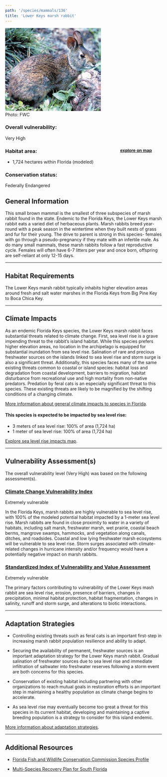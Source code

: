 ```yaml
---
path: '/species/mammals/136'
title: 'Lower Keys marsh rabbit'
---
```


<content-header icon="small_mammals" title="Lower Keys marsh rabbit" subtitle="Sylvilagus palustris hefneri">
</content-header>

<div id="TopSection">

<div class="header-photo"><img src="136.jpg" alt="Photo for 136"/>
<figcaption>Photo: FWC</figcaption></div>

<div>

### Overall vulnerability:

<div class="vulnerability vulnerability-extreme">Very High</div>

<h3>Habitat area: 
<a href="/species/mammals/136/map" style="float:right;font-size:smaller;margin-right: 2rem;">
<fa-icon name="map"></fa-icon>
explore on map
</a>
</h3>

-   1,724 hectares within Florida (modeled)


### Conservation status:

Federally Endangered

</div>
</div>

## General Information

This small brown mammal is the smallest of three subspecies of marsh rabbit found in the state. Endemic to the Florida Keys, the Lower Keys marsh rabbit eats a varied diet of herbaceous plants.  Marsh rabbits breed year-round with a peak season in the wintertime when they built nests of grass and fur for their young.  The drive to parent is strong in this species- females with go through a pseudo-pregnancy if they mate with an infertile male.  As do many small mammals, these marsh rabbits follow a fast reproductive cycle.  Females will often have 6-7 litters per year and once born, offspring are self-reliant at only 12-15 days.

<hr />

## Habitat Requirements

The Lower Keys marsh rabbit typically inhabits higher elevation areas around fresh and salt water marshes in the Florida Keys from Big Pine Key to Boca Chica Key.

<hr />

## Climate Impacts

As an endemic Florida Keys species, the Lower Keys marsh rabbit faces substantial threats related to climate change.  First, sea level rise is a grave impending threat to the rabbit’s island habitat.  While this species prefers higher elevation areas, no location in the archipelago is equipped for substantial inundation from sea level rise.  Salination of rare and precious freshwater sources on the islands linked to sea level rise and storm surge is also a significant threat.  Additionally, this species faces many of the same existing threats common to coastal or island species: habitat loss and degradation from coastal development, barriers to migration, habitat disturbance from recreational use and high mortality from non-native predators.  Predation by feral cats is an especially significant threat to this species.  These existing threats are likely to be magnified by the shifting conditions of a changing climate.

[More information about general climate impacts to species in Florida](/impacts/species).


#### This species is expected to be impacted by sea level rise:

- 3 meters of sea level rise: 100% of area (1,724 ha)
- 1 meter of sea level rise: 100% of area (1,724 ha)

[Explore sea level rise impacts map](/species/mammals/136/map).


<hr />

## Vulnerability Assessment(s)

The overall vulnerability level (Very High) was based on the following assessment(s).
#### 
<div class="vulnerability-header">
<h3><a href="/impacts/vulnerability/ccvi">Climate Change Vulnerability Index</a></h3>
<div class="vulnerability vulnerability-extreme">Extremely vulnerable</div>
</div> 

In the Florida Keys, marsh rabbits are highly vulnerable to sea level rise, with 100% of the modeled potential habitat impacted by a 1-meter sea level rise. Marsh rabbits are found in close proximity to water in a variety of habitats, including salt marsh, freshwater marsh, wet prairie, coastal beach berms, mangrove swamps, hammocks,  and vegetation along canals, ditches, and roadsides. Coastal and low lying freshwater marsh ecosystems will be vulnerable to sea level rise.  Storm surges associated with climate-related changes in hurricane intensity and/or frequency would have a potentially negative impact on marsh rabbits.

#### 
<div class="vulnerability-header">
<h3><a href="/impacts/vulnerability/sivva/species">Standardized Index of Vulnerability and Value Assessment</a></h3>
<div class="vulnerability vulnerability-extreme">Extremely vulnerable</div>
</div> 

The primary factors contributing to vulnerability of the Lower Keys mash rabbit are sea level rise, erosion, presence of barriers, changes in precipitation, minimal habitat protection, habitat fragmentation, changes in salinity, runoff and storm surge, and alterations to biotic interactions.


<hr />

## Adaptation Strategies

- Controlling existing threats such as feral cats is an important first-step in increasing marsh rabbit population resilience and ability to adapt.

- Securing the availability of permanent, freshwater sources is an important adaptation strategy for the Lower Keys marsh rabbit.  Gradual salination of freshwater sources due to sea level rise and immediate infiltration of saltwater into freshwater reserves following a storm event are both concerns for this species.

- Conservation of existing habitat including partnering with other organizations to reach mutual goals in restoration efforts is an important step in maintaining a healthy population as climate change begins to accelerate.

- As sea level rise may eventually become too great a threat for this species in its current habitat, developing and maintaining a captive breeding population is a strategy to consider for this island endemic.

[More information about adaptation strategies](/strategies).

<hr />


## Additional Resources

- [Florida Fish and Wildlife Conservation Commission Species Profile](https://myfwc.com/wildlifehabitats/profiles/mammals/land/lower-keys-rabbit/)

- [Multi-Species Recovery Plan for South Florida](https://ecos.fws.gov/docs/recovery_plan/sfl_msrp/SFL_MSRP_Species.pdf)
